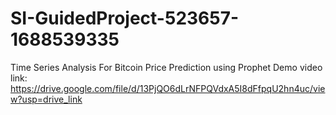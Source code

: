 # SI-GuidedProject-523657-1688539335
Time Series Analysis For Bitcoin Price Prediction using Prophet Demo video link:
https://drive.google.com/file/d/13PjQO6dLrNFPQVdxA5I8dFfpqU2hn4uc/view?usp=drive_link
